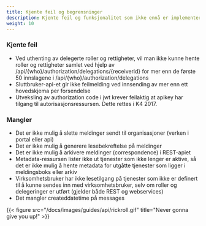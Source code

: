 ```yaml
---
title: Kjente feil og begrensninger
description: Kjente feil og funksjonalitet som ikke ennå er implementert i REST-apiet
weight: 10
---
```




### Kjente feil
  - Ved uthenting av delegerte roller og rettigheter, vil man ikke kunne hente roller og rettigheter samlet ved hjelp av /api/{who}/authorization/delegations/{receiverid}
 for mer enn de første 50 innslagene i /api/{who}/authorization/delegations
 - Sluttbruker-api-et gir ikke feilmelding ved innsending av mer enn ett hovedskjema per forsendelse
 - Utveksling av authorization code i jwt krever feilaktig at apikey har tilgang til autorisasjonsressursen. Dette rettes i K4 2017.

 

### Mangler
- Det er ikke mulig å slette meldinger sendt til organisasjoner (verken i portal eller api)
- Det er ikke mulig å generere lesebekreftelse på meldinger
- Det er ikke mulig å arkivere meldinger (correspondence) i REST-apiet
- Metadata-ressursen lister ikke ut tjenester som ikke lenger er aktive, så det er ikke mulig å hente metadata for utgåtte tjenester som ligger i meldingsboks eller arkiv
- Virksomhetsbruker har ikke lesetilgang på tjenester som ikke er definert til å kunne sendes inn med virksomhetsbruker, selv om roller og delegeringer er utført (gjelder både REST og webservices)
- Det mangler createddatetime på messages

{{< figure src="/docs/images/guides/api/rickroll.gif" title="Never gonna give you up!" >}}

